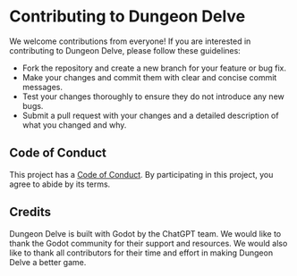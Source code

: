 # Contributing to Dungeon Delve

We welcome contributions from everyone! If you are interested in contributing to Dungeon Delve, please follow these guidelines:

- Fork the repository and create a new branch for your feature or bug fix.
- Make your changes and commit them with clear and concise commit messages.
- Test your changes thoroughly to ensure they do not introduce any new bugs.
- Submit a pull request with your changes and a detailed description of what you changed and why.

## Code of Conduct

This project has a [Code of Conduct](https://github.com/jungersa/Dungeon-Delve/blob/master/CODE_OF_CONDUCT.md). By participating in this project, you agree to abide by its terms.

## Credits

Dungeon Delve is built with Godot by the ChatGPT team. We would like to thank the Godot community for their support and resources. We would also like to thank all contributors for their time and effort in making Dungeon Delve a better game.